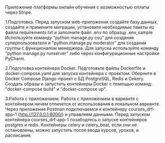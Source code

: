 Приложение платформы онлайн обучения с возможностью оплаты через Stripe.

1.Подготовка.
Перед запуском web-приложения создайте базу данных, создайте и примените миграции, установите необходимые пакеты из файла requirements.txt и заполните файл .env по образцу .env_sample Используйте команду "python manage.py csu" для создания суперпользователя и "python manage.py moderator" для создания группы с функционалом менеджера. Для запуска используйте команду "python manage.py runserver" либо через конфигурационные настройки PyCharm.

2.Подготовка контейнера Docker.
Подготовьте файлы Dockerfile и docker-compose.yaml для запуска контейнера с проектом.
Оберните в Docker Compose Django-проект с БД PostgreSQL, Redis и Cekery.
Создать образы и запустить контейнеры Docker с помощью команд: "docker-compose build" и "docker-compose up".

3.Работа с приложением.
Работа с приложением в варианте с контейнером ничем отличется от использования в локальном аврианте. Через приложение Postman подключаемся к контейнеру courses_drf-app-1 (http://127.0.0.1:8000/) и управляем данными.
Перед запуском контейнера courses_drf-app-1 позабодтесь о запуске контейнеров postgres и redis. Контейнеры celery и celery_beat, если они не остановлены, можно запустить после ввода курсов, уроков, и расписания.
